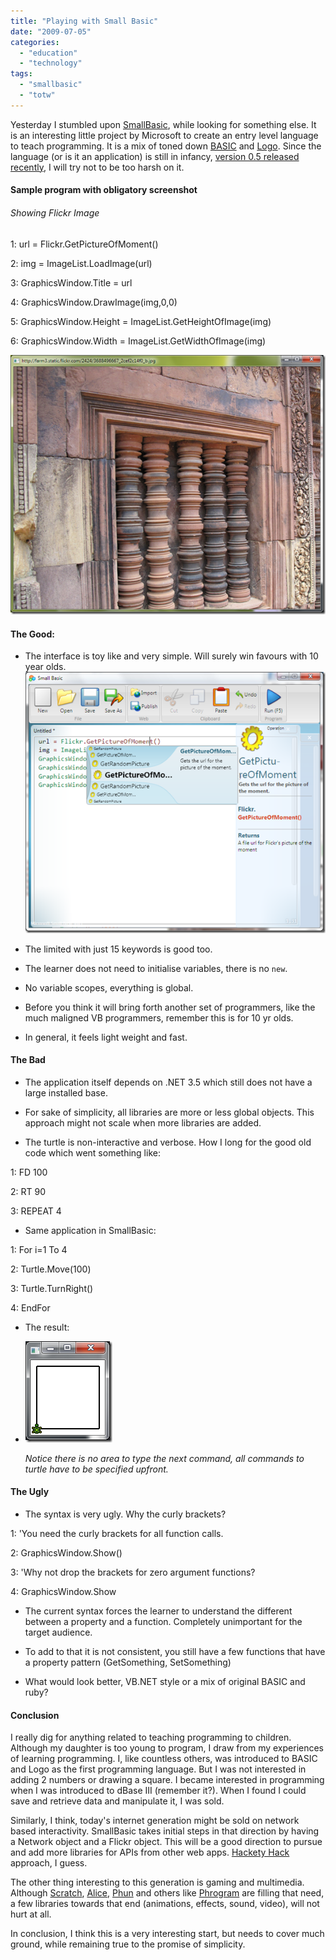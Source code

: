 ```yaml
---
title: "Playing with Small Basic"
date: "2009-07-05"
categories: 
  - "education"
  - "technology"
tags: 
  - "smallbasic"
  - "totw"
---
```


Yesterday I stumbled upon [SmallBasic](http://www.smallbasic.com/), while looking for something else. It is an interesting little project by Microsoft to create an entry level language to teach programming. It is a mix of toned down [BASIC](http://en.wikipedia.org/wiki/BASIC) and [Logo](http://en.wikipedia.org/wiki/Logo_%28programming_language%29). Since the language (or is it an application) is still in infancy, [version 0.5 released recently](http://blogs.msdn.com/smallbasic/archive/2009/06/16/the-newest-leanest-and-the-meanest-is-here.aspx), I will try not to be too harsh on it.

#### Sample program with obligatory screenshot

###### Showing Flickr Image

 1: url = Flickr.GetPictureOfMoment()

 2: img = ImageList.LoadImage(url) 

 3: GraphicsWindow.Title = url 

 4: GraphicsWindow.DrawImage(img,0,0) 

 5: GraphicsWindow.Height = ImageList.GetHeightOfImage(img) 

 6: GraphicsWindow.Width = ImageList.GetWidthOfImage(img)

[![image](images/image_thumb.png "small basic")](https://hitesh.in/wp-content/uploads/2009/07/image.png)

#### The Good:

- The interface is toy like and very simple. Will surely win favours with 10 year olds.[![image](images/image_thumb1.png "Small Basic Window")](https://hitesh.in/wp-content/uploads/2009/07/image1.png)

- The limited with just 15 keywords is good too.

- The learner does not need to initialise variables, there is no `new`.

- No variable scopes, everything is global.

- Before you think it will bring forth another set of programmers, like the much maligned VB programmers, remember this is for 10 yr olds.

- In general, it feels light weight and fast.

#### The Bad

- The application itself depends on .NET 3.5 which still does not have a large installed base.

- For sake of simplicity, all libraries are more or less global objects. This approach might not scale when more libraries are added.

- The turtle is non-interactive and verbose. How I long for the good old code which went something like:

 1: FD 100 

 2: RT 90 

 3: REPEAT 4

- Same application in SmallBasic:

 1: For i=1 To 4

 2: Turtle.Move(100) 

 3: Turtle.TurnRight() 

 4: EndFor

- The result:

- [![Output of Logo square](images/image_thumb2.png "Output of Logo square")](https://hitesh.in/wp-content/uploads/2009/07/image2.png)
    
      
    _Notice there is no area to type the next command, all commands to turtle have to be specified upfront._

#### The Ugly

- The syntax is very ugly. Why the curly brackets?

 1: 'You need the curly brackets for all function calls.

 2: GraphicsWindow.Show() 

 3: 'Why not drop the brackets for zero argument functions?

 4: GraphicsWindow.Show 

- The current syntax forces the learner to understand the different between a property and a function. Completely unimportant for the target audience.

- To add to that it is not consistent, you still have a few functions that have a property pattern (GetSomething, SetSomething)

- What would look better, VB.NET style or a mix of original BASIC and ruby?

#### Conclusion

I really dig for anything related to teaching programming to children. Although my daughter is too young to program, I draw from my experiences of learning programming. I, like countless others, was introduced to BASIC and Logo as the first programming language. But I was not interested in adding 2 numbers or drawing a square. I became interested in programming when I was introduced to dBase III (remember it?). When I found I could save and retrieve data and manipulate it, I was sold.

Similarly, I think, today's internet generation might be sold on network based interactivity. SmallBasic takes initial steps in that direction by having a Network object and a Flickr object. This will be a good direction to pursue and add more libraries for APIs from other web apps. [Hackety Hack](http://hacketyhack.net/) approach, I guess.

The other thing interesting to this generation is gaming and multimedia. Although [Scratch](http://scratch.mit.edu/), [Alice](http://www.alice.org/), [Phun](http://www.phunland.com/wiki/Home) and others like [Phrogram](http://phrogram.com/Default.aspx) are filling that need, a few libraries towards that end (animations, effects, sound, video), will not hurt at all.

In conclusion, I think this is a very interesting start, but needs to cover much ground, while remaining true to the promise of simplicity.
